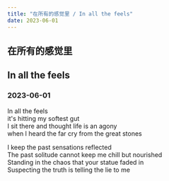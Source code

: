 ```yaml
---
title: "在所有的感觉里 / In all the feels"
date: 2023-06-01
---
```


## 在所有的感觉里  
## In all the feels  
### 2023-06-01

In all the feels  
it's hitting my softest gut  
I sit there and thought life is an agony  
when I heard the far cry from the great stones

I keep the past sensations reflected  
The past solitude cannot keep me chill but nourished  
Standing in the chaos that your statue faded in  
Suspecting the truth is telling the lie to me
